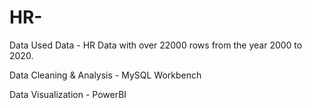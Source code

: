 # HR-

Data Used
Data - HR Data with over 22000 rows from the year 2000 to 2020.

Data Cleaning & Analysis - MySQL Workbench

Data Visualization - PowerBI

